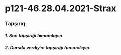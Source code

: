 # p121-46.28.04.2021-Strax


### Tapşırıq.


##### 1. Son tapşırığı tamamlayın.


##### 2. Dərsdə verdiyim tapşırığı tamamlayın.

